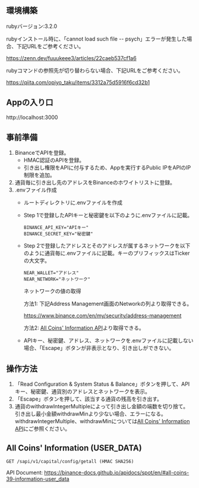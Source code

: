 ## 環境構築
rubyバージョン:3.2.0

rubyインストール時に、「cannot load such file -- psych」エラーが発生した場合、下記URLをご参考ください。

https://zenn.dev/fuuukeee3/articles/22caeb537cf1a6

rubyコマンドの参照先が切り替わらない場合、下記URLをご参考ください。

https://qiita.com/opiyo_taku/items/3312a75d5916f6cd32b1

## Appの入り口

http://localhost:3000

## 事前準備
1. BinanceでAPIを登録。
   - HMAC認証のAPIを登録。
   - 引き出し権限をAPIに付与するため、Appを実行するPublic IPをAPIのIP制限を追加。
2. 通貨毎に引き出し先のアドレスをBinanceのホワイトリストに登録。
3. .envファイル作成
   - ルートディレクトリに.envファイルを作成
   - Step 1で登録したAPIキーと秘密鍵を以下のように.envファイルに記載。
      ```
      BINANCE_API_KEY="APIキー"
      BINANCE_SECRET_KEY="秘密鍵"
      ```
   - Step 2で登録したアドレスとそのアドレスが属するネットワークを以下のように通貨毎に.envファイルに記載。キーのプリフィックスはTickerの大文字。
      ```
      NEAR_WALLET="アドレス"
      NEAR_NETWORK="ネットワーク"
      ```
      ネットワークの値の取得
      
      方法1:
      下記Address Management画面のNetworkの列より取得できる。
      
      https://www.binance.com/en/my/security/address-management
      
      方法2:
      [All Coins' Information API](#all-coins-information-user_data)より取得できる。
   - APIキー、秘密鍵、アドレス、ネットワークを.envファイルに記載しない場合、「Escape」ボタンが非表示となり、引き出しができない。

## 操作方法
1. 「Read Configuration & System Status & Balance」ボタンを押して、APIキー、秘密鍵、通貨別のアドレスとネットワークを表示。
2. 「Escape」ボタンを押して、該当する通貨の残高を引き出す。
3. 通貨のwithdrawIntegerMultipleによって引き出し金額の端数を切り捨て。引き出し最小金額withdrawMinより少ない場合、エラーになる。
   withdrawIntegerMultiple、withdrawMinについては[All Coins' Information API](#all-coins-information-user_data)にご参照ください。

   
## All Coins' Information (USER_DATA)
```
GET /sapi/v1/capital/config/getall (HMAC SHA256)
```
API Document: https://binance-docs.github.io/apidocs/spot/en/#all-coins-39-information-user_data

